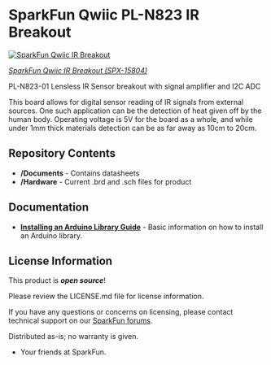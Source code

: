 SparkFun Qwiic PL-N823 IR Breakout
===================================

[![SparkFun Qwiic IR Breakout](https://cdn.sparkfun.com/assets/parts/1/4/4/2/8/15804-Qwiic_IR_Breakout-01.jpg)](https://cdn.sparkfun.com/assets/parts/1/4/4/2/8/15804-Qwiic_IR_Breakout-01.jpg)

[*SparkFun Qwiic IR Breakout (SPX-15804)*](https://www.sparkfun.com/products/15804)

PL-N823-01 Lensless IR Sensor breakout with signal amplifier and I2C ADC 

This board allows for digital sensor reading of IR signals from external sources. One such application can be the detection of heat given off by the human body. Operating voltage is 5V for the board as a whole, and while under 1mm thick materials detection can be as far away as 10cm to 20cm.

Repository Contents
-------------------

* **/Documents** - Contains datasheets
* **/Hardware** - Current .brd and .sch files for product

Documentation
-------------

* **[Installing an Arduino Library Guide](https://learn.sparkfun.com/tutorials/installing-an-arduino-library)** - Basic information on how to install an Arduino library.

License Information
-------------------

This product is _**open source**_!

Please review the LICENSE.md file for license information.

If you have any questions or concerns on licensing, please contact technical support on our [SparkFun forums](https://forum.sparkfun.com/viewforum.php?f=152).

Distributed as-is; no warranty is given.

- Your friends at SparkFun.

_<COLLABORATION CREDIT>_
